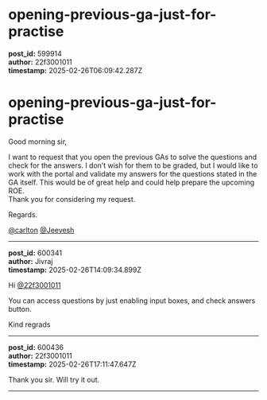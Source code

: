 # opening-previous-ga-just-for-practise

**post_id:** 599914  
**author:** 22f3001011  
**timestamp:** 2025-02-26T06:09:42.287Z

# opening-previous-ga-just-for-practise

Good morning sir,

I want to request that you open the previous GAs to solve the questions and check for the answers. I don’t wish for them to be graded, but I would like to work with the portal and validate my answers for the questions stated in the GA itself. This would be of great help and could help prepare the upcoming ROE.  
Thank you for considering my request.

Regards.

[@carlton](/u/carlton) [@Jeevesh](/u/jeevesh)

---

**post_id:** 600341  
**author:** Jivraj  
**timestamp:** 2025-02-26T14:09:34.899Z

Hi [@22f3001011](/u/22f3001011)

You can access questions by just enabling input boxes, and check answers button.

Kind regrads

---

**post_id:** 600436  
**author:** 22f3001011  
**timestamp:** 2025-02-26T17:11:47.647Z

Thank you sir. Will try it out.

---

